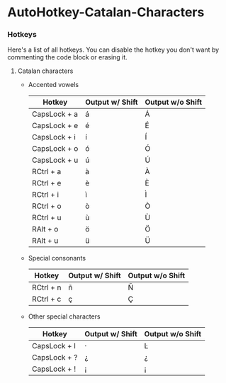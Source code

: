 # AutoHotkey-Catalan-Characters

### Hotkeys
Here's a list of all hotkeys. You can disable the hotkey you don't want by commenting the code block or erasing it.

1. Catalan characters
    - Accented vowels
        
        Hotkey | Output w/ Shift | Output w/o Shift
        ------------ | ------------- | --------------
        CapsLock + a | á | Á 
        CapsLock + e | é | É
        CapsLock + i | í | Í
        CapsLock + o | ó | Ó
        CapsLock + u | ú | Ú
        RCtrl + a | à | À 
        RCtrl + e | è | È
        RCtrl + i | ì | Ì
        RCtrl + o | ò | Ò
        RCtrl + u | ù | Ù
        RAlt + o | ö | Ö
        RAlt + u | ü | Ü
    
    - Special consonants
        
        Hotkey | Output w/ Shift | Output w/o Shift
        ------------ | ------------- | --------------
        RCtrl  +  n | ñ | Ñ
        RCtrl  + c | ç | Ç
    
    - Other special characters
        
        Hotkey | Output w/ Shift | Output w/o Shift
        ------------ | ------------- | --------------
        CapsLock + l | · | Ŀ
        CapsLock + ? | ¿ | ¿
        CapsLock + ! | ¡ | ¡
